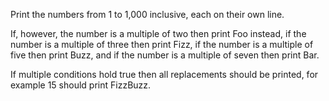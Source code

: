 Print the numbers from 1 to 1,000 inclusive, each on their own line.

If, however, the number is a multiple of two then print Foo instead, if the number is a multiple of three then print Fizz, if the number is a multiple of five then print Buzz, and if the number is a multiple of seven then print Bar.

If multiple conditions hold true then all replacements should be printed, for example 15 should print FizzBuzz.
